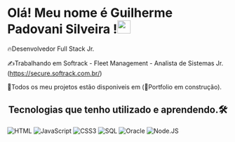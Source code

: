 <h1>Olá! Meu nome é Guilherme Padovani Silveira !<img src="https://raw.githubusercontent.com/kaueMarques/kaueMarques/master/hi.gif" width="30px"></h1>

🔥Desenvolvedor Full Stack Jr.

✍️Trabalhando em Softrack - Fleet Management - Analista de Sistemas Jr. (https://secure.softrack.com.br/)

🧑‍Todos os meu projetos estão disponiveis em (🚨Portfolio em construção).

<h2 align="center">Tecnologias que tenho utilizado e aprendendo.🛠️</h2>
<img align="center" alt="HTML" src="https://img.shields.io/badge/HTML5-E34F26?style=for-the-badge&logo=html5&logoColor=white">
<img align="center" alt="JavaScript" src="https://img.shields.io/badge/JavaScript-323330?style=for-the-badge&logo=javascript&logoColor=F7DF1E">
<img align="center" alt="CSS3" src="https://img.shields.io/badge/CSS3-1572B6?style=for-the-badge&logo=css3&logoColor=white">
<img align="center" alt="SQL" src="https://img.shields.io/badge/MySQL-00000F?style=for-the-badge&logo=mysql&logoColor=white">
<img align="center" alt="Oracle" src="https://img.shields.io/badge/Oracle-F80000?style=for-the-badge&logo=oracle&logoColor=black">
<img align="center" alt="Node.JS" src="https://img.shields.io/badge/Node.js-43853D?style=for-the-badge&logo=node.js&logoColor=white">

